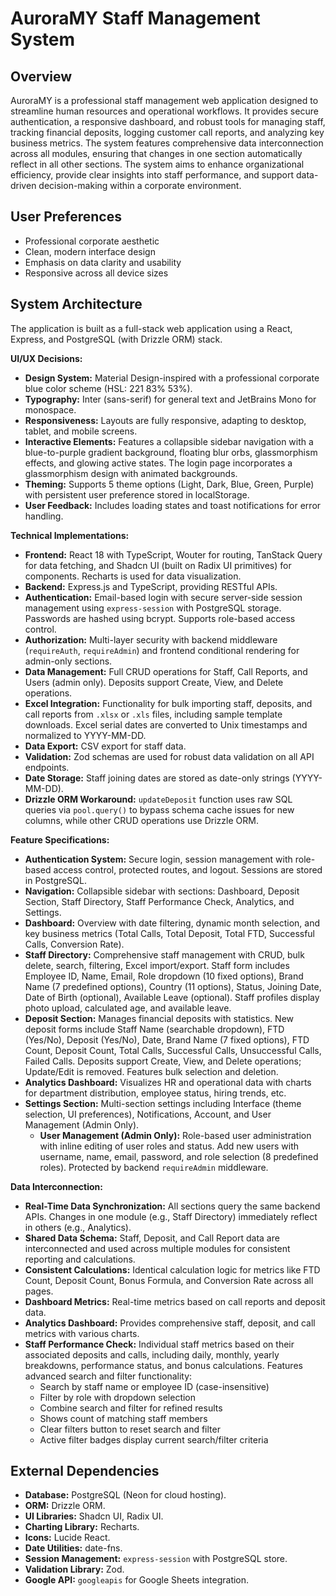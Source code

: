 # AuroraMY Staff Management System

## Overview
AuroraMY is a professional staff management web application designed to streamline human resources and operational workflows. It provides secure authentication, a responsive dashboard, and robust tools for managing staff, tracking financial deposits, logging customer call reports, and analyzing key business metrics. The system features comprehensive data interconnection across all modules, ensuring that changes in one section automatically reflect in all other sections. The system aims to enhance organizational efficiency, provide clear insights into staff performance, and support data-driven decision-making within a corporate environment.

## User Preferences
- Professional corporate aesthetic
- Clean, modern interface design
- Emphasis on data clarity and usability
- Responsive across all device sizes

## System Architecture
The application is built as a full-stack web application using a React, Express, and PostgreSQL (with Drizzle ORM) stack.

**UI/UX Decisions:**
- **Design System:** Material Design-inspired with a professional corporate blue color scheme (HSL: 221 83% 53%).
- **Typography:** Inter (sans-serif) for general text and JetBrains Mono for monospace.
- **Responsiveness:** Layouts are fully responsive, adapting to desktop, tablet, and mobile screens.
- **Interactive Elements:** Features a collapsible sidebar navigation with a blue-to-purple gradient background, floating blur orbs, glassmorphism effects, and glowing active states. The login page incorporates a glassmorphism design with animated backgrounds.
- **Theming:** Supports 5 theme options (Light, Dark, Blue, Green, Purple) with persistent user preference stored in localStorage.
- **User Feedback:** Includes loading states and toast notifications for error handling.

**Technical Implementations:**
- **Frontend:** React 18 with TypeScript, Wouter for routing, TanStack Query for data fetching, and Shadcn UI (built on Radix UI primitives) for components. Recharts is used for data visualization.
- **Backend:** Express.js and TypeScript, providing RESTful APIs.
- **Authentication:** Email-based login with secure server-side session management using `express-session` with PostgreSQL storage. Passwords are hashed using bcrypt. Supports role-based access control.
- **Authorization:** Multi-layer security with backend middleware (`requireAuth`, `requireAdmin`) and frontend conditional rendering for admin-only sections.
- **Data Management:** Full CRUD operations for Staff, Call Reports, and Users (admin only). Deposits support Create, View, and Delete operations.
- **Excel Integration:** Functionality for bulk importing staff, deposits, and call reports from `.xlsx` or `.xls` files, including sample template downloads. Excel serial dates are converted to Unix timestamps and normalized to YYYY-MM-DD.
- **Data Export:** CSV export for staff data.
- **Validation:** Zod schemas are used for robust data validation on all API endpoints.
- **Date Storage:** Staff joining dates are stored as date-only strings (YYYY-MM-DD).
- **Drizzle ORM Workaround:** `updateDeposit` function uses raw SQL queries via `pool.query()` to bypass schema cache issues for new columns, while other CRUD operations use Drizzle ORM.

**Feature Specifications:**
- **Authentication System:** Secure login, session management with role-based access control, protected routes, and logout. Sessions are stored in PostgreSQL.
- **Navigation:** Collapsible sidebar with sections: Dashboard, Deposit Section, Staff Directory, Staff Performance Check, Analytics, and Settings.
- **Dashboard:** Overview with date filtering, dynamic month selection, and key business metrics (Total Calls, Total Deposit, Total FTD, Successful Calls, Conversion Rate).
- **Staff Directory:** Comprehensive staff management with CRUD, bulk delete, search, filtering, Excel import/export. Staff form includes Employee ID, Name, Email, Role dropdown (10 fixed options), Brand Name (7 predefined options), Country (11 options), Status, Joining Date, Date of Birth (optional), Available Leave (optional). Staff profiles display photo upload, calculated age, and available leave.
- **Deposit Section:** Manages financial deposits with statistics. New deposit forms include Staff Name (searchable dropdown), FTD (Yes/No), Deposit (Yes/No), Date, Brand Name (7 fixed options), FTD Count, Deposit Count, Total Calls, Successful Calls, Unsuccessful Calls, Failed Calls. Deposits support Create, View, and Delete operations; Update/Edit is removed. Features bulk selection and deletion.
- **Analytics Dashboard:** Visualizes HR and operational data with charts for department distribution, employee status, hiring trends, etc.
- **Settings Section:** Multi-section settings including Interface (theme selection, UI preferences), Notifications, Account, and User Management (Admin Only).
    - **User Management (Admin Only):** Role-based user administration with inline editing of user roles and status. Add new users with username, name, email, password, and role selection (8 predefined roles). Protected by backend `requireAdmin` middleware.

**Data Interconnection:**
- **Real-Time Data Synchronization:** All sections query the same backend APIs. Changes in one module (e.g., Staff Directory) immediately reflect in others (e.g., Analytics).
- **Shared Data Schema:** Staff, Deposit, and Call Report data are interconnected and used across multiple modules for consistent reporting and calculations.
- **Consistent Calculations:** Identical calculation logic for metrics like FTD Count, Deposit Count, Bonus Formula, and Conversion Rate across all pages.
- **Dashboard Metrics:** Real-time metrics based on call reports and deposit data.
- **Analytics Dashboard:** Provides comprehensive staff, deposit, and call metrics with various charts.
- **Staff Performance Check:** Individual staff metrics based on their associated deposits and calls, including daily, monthly, yearly breakdowns, performance status, and bonus calculations. Features advanced search and filter functionality:
  - Search by staff name or employee ID (case-insensitive)
  - Filter by role with dropdown selection
  - Combine search and filter for refined results
  - Shows count of matching staff members
  - Clear filters button to reset search and filter
  - Active filter badges display current search/filter criteria

## External Dependencies
- **Database:** PostgreSQL (Neon for cloud hosting).
- **ORM:** Drizzle ORM.
- **UI Libraries:** Shadcn UI, Radix UI.
- **Charting Library:** Recharts.
- **Icons:** Lucide React.
- **Date Utilities:** date-fns.
- **Session Management:** `express-session` with PostgreSQL store.
- **Validation Library:** Zod.
- **Google API:** `googleapis` for Google Sheets integration.